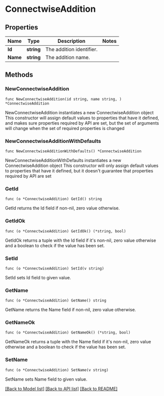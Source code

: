 # ConnectwiseAddition

## Properties

Name | Type | Description | Notes
------------ | ------------- | ------------- | -------------
**Id** | **string** | The addition identifier. | 
**Name** | **string** | The addition name. | 

## Methods

### NewConnectwiseAddition

`func NewConnectwiseAddition(id string, name string, ) *ConnectwiseAddition`

NewConnectwiseAddition instantiates a new ConnectwiseAddition object
This constructor will assign default values to properties that have it defined,
and makes sure properties required by API are set, but the set of arguments
will change when the set of required properties is changed

### NewConnectwiseAdditionWithDefaults

`func NewConnectwiseAdditionWithDefaults() *ConnectwiseAddition`

NewConnectwiseAdditionWithDefaults instantiates a new ConnectwiseAddition object
This constructor will only assign default values to properties that have it defined,
but it doesn't guarantee that properties required by API are set

### GetId

`func (o *ConnectwiseAddition) GetId() string`

GetId returns the Id field if non-nil, zero value otherwise.

### GetIdOk

`func (o *ConnectwiseAddition) GetIdOk() (*string, bool)`

GetIdOk returns a tuple with the Id field if it's non-nil, zero value otherwise
and a boolean to check if the value has been set.

### SetId

`func (o *ConnectwiseAddition) SetId(v string)`

SetId sets Id field to given value.


### GetName

`func (o *ConnectwiseAddition) GetName() string`

GetName returns the Name field if non-nil, zero value otherwise.

### GetNameOk

`func (o *ConnectwiseAddition) GetNameOk() (*string, bool)`

GetNameOk returns a tuple with the Name field if it's non-nil, zero value otherwise
and a boolean to check if the value has been set.

### SetName

`func (o *ConnectwiseAddition) SetName(v string)`

SetName sets Name field to given value.



[[Back to Model list]](../README.md#documentation-for-models) [[Back to API list]](../README.md#documentation-for-api-endpoints) [[Back to README]](../README.md)


